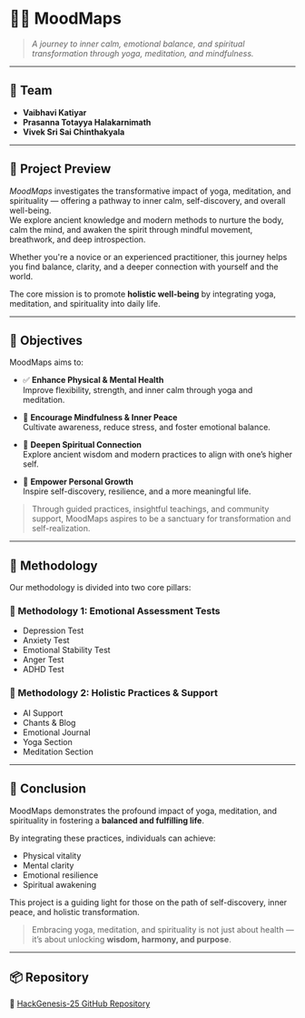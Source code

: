 # 🧘‍♂️ MoodMaps

> *A journey to inner calm, emotional balance, and spiritual transformation through yoga, meditation, and mindfulness.*

---

## 👥 Team

- **Vaibhavi Katiyar**
- **Prasanna Totayya Halakarnimath**
- **Vivek Sri Sai Chinthakyala**

---

## 🌟 Project Preview

*MoodMaps* investigates the transformative impact of yoga, meditation, and spirituality — offering a pathway to inner calm, self-discovery, and overall well-being.  
We explore ancient knowledge and modern methods to nurture the body, calm the mind, and awaken the spirit through mindful movement, breathwork, and deep introspection.

Whether you're a novice or an experienced practitioner, this journey helps you find balance, clarity, and a deeper connection with yourself and the world.

The core mission is to promote **holistic well-being** by integrating yoga, meditation, and spirituality into daily life.

---

## 🎯 Objectives

MoodMaps aims to:

- ✅ **Enhance Physical & Mental Health**  
  Improve flexibility, strength, and inner calm through yoga and meditation.

- 🧘 **Encourage Mindfulness & Inner Peace**  
  Cultivate awareness, reduce stress, and foster emotional balance.

- 🔮 **Deepen Spiritual Connection**  
  Explore ancient wisdom and modern practices to align with one’s higher self.

- 🌱 **Empower Personal Growth**  
  Inspire self-discovery, resilience, and a more meaningful life.

> Through guided practices, insightful teachings, and community support, MoodMaps aspires to be a sanctuary for transformation and self-realization.

---

## 🧪 Methodology

Our methodology is divided into two core pillars:

### 🧠 Methodology 1: Emotional Assessment Tests

- Depression Test  
- Anxiety Test  
- Emotional Stability Test  
- Anger Test  
- ADHD Test  

### 🌿 Methodology 2: Holistic Practices & Support

- AI Support  
- Chants & Blog  
- Emotional Journal  
- Yoga Section  
- Meditation Section  

---

## 🧘 Conclusion

MoodMaps demonstrates the profound impact of yoga, meditation, and spirituality in fostering a **balanced and fulfilling life**.

By integrating these practices, individuals can achieve:
- Physical vitality
- Mental clarity
- Emotional resilience
- Spiritual awakening

This project is a guiding light for those on the path of self-discovery, inner peace, and holistic transformation.

> Embracing yoga, meditation, and spirituality is not just about health — it’s about unlocking **wisdom, harmony, and purpose**.

---

## 📦 Repository

🔗 [HackGenesis-25 GitHub Repository](https://github.com/prasanna00019/HackGenesis-25)
